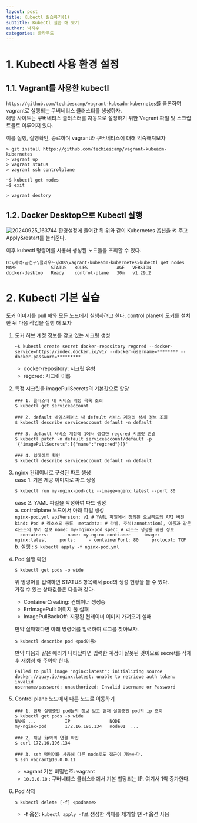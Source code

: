 ```yaml
---
layout: post
title: Kubectl 실습하기(1)
subtitle: Kubectl 실습 해 보기
author: 박지수
categories: 클라우드
---
```


# 1. Kubectl 사용 환경 설정
## 1.1. Vagrant를 사용한 kubectl
`https://github.com/techiescamp/vagrant-kubeadm-kubernetes`를 클론하여 vagrant로 실행되는 쿠버네티스 클러스터를 생성하자.  
해당 사이트는 쿠버네티스 클러스터를 자동으로 설정하기 위한 Vagrant 파일 및 스크립트들로 이루어져 있다.  

이를 실행, 실행확인, 종료하며 vagrant와 쿠버네티스에 대해 익숙해져보자  
```
> git install https://github.com/techiescamp/vagrant-kubeadm-kubernetes
> vagrant up 
> vagrant status
> vagrant ssh controlplane

~$ kubectl get nodes
~$ exit

> vagrant destory
```

## 1.2. Docker Desktop으로 Kubectl 실행
![20240925_163744](https://github.com/user-attachments/assets/06633eee-0381-40ce-9380-a33d8883c65f)
환경설정에 들어간 뒤 위와 같이 Kubernetes 옵션을 켜 주고 Apply&restart를 눌러준다.

이후 kubectl 명령어를 사용해 생성된 노드들을 조회할 수 있다.
```
D:\새싹-금천구\클라우드\k8s\vagrant-kubeadm-kubernetes>kubectl get nodes
NAME             STATUS   ROLES           AGE   VERSION
docker-desktop   Ready    control-plane   30m   v1.29.2
```

# 2. Kubectl 기본 실습
도커 이미지를 pull 해와 모든 노드에서 실행하려고 한다. control plane에 도커를 설치한 뒤 다음 작업을 실행 해 보자

1.  도커 허브 계정 정보를 갖고 있는 시크릿 생성  
	```
	~$ kubectl create secret docker-repository regcred --docker-service=https://index.docker.io/v1/ --docker-username=******** --docker-password=*********
	```  
    - docker-repository: 시크릿 유형
    - regcred: 시크릿 이름  

2. 특정 시크릿을 imagePullSecrets의 기본값으로 할당  
	```
	### 1. 클러스터 내 서비스 계정 목록 조회
	$ kubectl get serviceaccount

	### 2. default 네임스페이스 내 default 서비스 계정의 상세 정보 조회
	$ kubectl describe serviceaccount default -n default

	### 3. default 서비스 계정에 1에서 생성한 regcred 시크릿 연결
	$ kubectl patch -n default serviceaccount/default -p '{"imagePullSecrets":[{"name":"regcred"}]}'

	### 4. 업데이트 확인
	$ kubectl describe serviceaccount default -n default
	```

3. nginx 컨테이너로 구성된 파드 생성  
	case 1. 기본 제공 이미지로 파드 생성  
	```
	$ kubectl run my-nginx-pod-cli --image=nginx:latest --port 80
	```  
	case 2. YAML 파일을 작성하여 파드 생성  
		a. controlplane 노드에서 아래 파일 생성  
		``` nginx-pod.yml
		apiVersion: v1 # YAML 파일에서 정의된 오브젝트의 API 버전
		kind: Pod # 리소스의 종류 
		metadata: # 라벨, 주석(annotation), 이름과 같은 리소스의 부가 정보
		name: my-nginx-pod
		spec: # 리소스 생성을 위한 정보
		  containers:
		    - name: my-nginx-contianer
		    image: nginx:latest
		    ports:
			    - containerPort: 80
			    protocol: TCP
		```  
		b. 실행 : ```$ kubectl apply -f nginx-pod.yml```  

4. Pod 실행 확인  
	```
	$ kubectl get pods -o wide
	```  
	위 명령어를 입력하면 STATUS 항목에서 pod의 생성 현황을 볼 수 있다.  
  가질 수 있는 상태값들은 다음과 같다.  
	- ContainerCreating: 컨테이너 생성중
	- ErrImagePull: 이미지 풀 실패
	- ImagePullBackOff: 지정된 컨테이너 이미지 가져오기 실패

	만약 실패했다면 아래 명령어를 입력하여 로그를 찾아보자.  
	```
	$ kubectl describe pod <pod이름>
	```  
	만약 다음과 같은 에러가 나타났다면 입력한 계정이 잘못된 것이므로 secret를 삭제 후 재생성 해 주어야 한다.  
	```
	Failed to pull image "nginx:latest": initializing source
	docker://quay.io/nginx:latest: unable to retrieve auth token: invalid
	username/password: unauthorized: Invalid Username or Password
	```  

6. Control plane 노드에서 다른 노드로 이동하기  
	```
	### 1. 현재 실행중인 pod들의 정보 보고 현재 실행중인 pod의 ip 조회 
	$ kubectl get pods -o wide
	NAME ...           IP               NODE
    my-nginx-pod       172.16.196.134   node01  ...
    
	### 2. 해당 ip와의 연결 확인
	$ curl 172.16.196.134

	### 3. ssh 명령어를 사용해 다른 node로도 접근이 가능하다.
	$ ssh vagrant@10.0.0.11
	```  
  	- vagrant 기본 비밀번호: vagrant
  	- `10.0.0.10` : 쿠버네티스 클러스터에서 기본 할당되는 IP. 여기서 1씩 증가한다.

8. Pod 삭제  
	```
	$ kubectl delete [-f] <podname>
	```  
	- -f 옵션: `kubectl apply -f`로 생성한 객체를 제거할 땐 -f 옵션 사용
